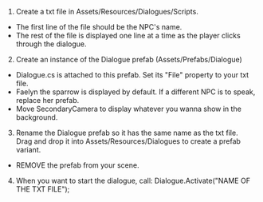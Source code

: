 1. Create a txt file in Assets/Resources/Dialogues/Scripts.
  - The first line of the file should be the NPC's name.
  - The rest of the file is displayed one line at a time as the player clicks through the dialogue.

2. Create an instance of the Dialogue prefab (Assets/Prefabs/Dialogue)
  - Dialogue.cs is attached to this prefab. Set its "File" property to your txt file.
  - Faelyn the sparrow is displayed by default. If a different NPC is to speak, replace her prefab.
  - Move SecondaryCamera to display whatever you wanna show in the background.

3. Rename the Dialogue prefab so it has the same name as the txt file. Drag and drop it into Assets/Resources/Dialogues to create a prefab variant.
  - REMOVE the prefab from your scene.

4. When you want to start the dialogue, call: Dialogue.Activate("NAME OF THE TXT FILE");